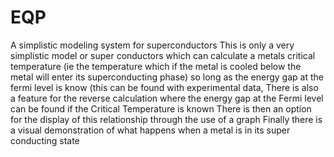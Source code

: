 # EQP
A simplistic modeling system for superconductors
This is only a very simplistic model or super conductors which can calculate a metals critical temperature
(ie the temperature which if the metal is cooled below the metal will enter its superconducting phase)
so long as the energy gap at the fermi level is know (this can be found with experimental data,
There is also a feature for the reverse calculation where the energy gap at the Fermi level can be found if the Critical Temperature is known
There is then an option for the display of this relationship through the use of a graph
Finally there is a visual demonstration of what happens when a metal is in its super conducting state

